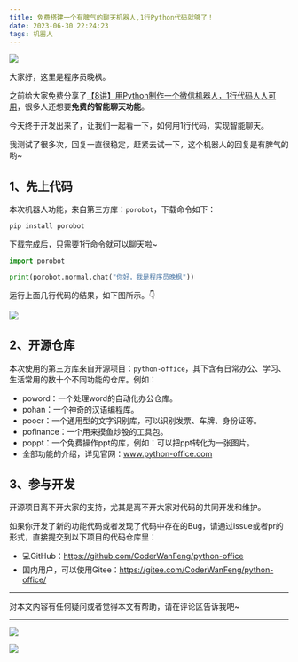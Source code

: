 ```yaml
---
title: 免费搭建一个有脾气的聊天机器人,1行Python代码就够了！
date: 2023-06-30 22:24:23
tags: 机器人
---
```





![](https://article-1300615378.cos.ap-nanjing.myqcloud.com/porobot/chat/cover.jpg?q-sign-algorithm=sha1&q-ak=AKIDrM1I6pqTnpZybbxSvZ804Vn2aHUVYKgUg6sAyccQbfIlOzoScUwG-k4bloRnQ-F3&q-sign-time=1688134241;1688137841&q-key-time=1688134241;1688137841&q-header-list=host&q-url-param-list=ci-process&q-signature=92a188ef94d8c28fddb58d0f6f76f58896c6413b&x-cos-security-token=CGcfrvPEyFcFuNlAwH6HiKRxfwFYu6ca8e1136aad872c83218ea42a3b17ed3cc39O0ObyjMjlprA4jUCJZPMjPCs2bq7219AsgEC6HiXy9effy8A3iuZNsmupr7qZk4iGhneYWh1tTXXCquOHzJgyYlFUIU-m9CzSikj9bH4vKcJSx6aeNRUImLSIxGa0L6KKDvwm-__dDuKRZjhqNDzRqhm2FP0owI4JpsTo828v4vFSDfzQaUUlDVgFKuOia&ci-process=originImage)

大家好，这里是程序员晚枫。

之前给大家免费分享了[【8讲】用Python制作一个微信机器人，1行代码人人可用](https://mp.weixin.qq.com/s/9aspEHdCiAdXK17AvHlu9Q)，很多人还想要**免费的智能聊天功能**。

今天终于开发出来了，让我们一起看一下，如何用1行代码，实现智能聊天。

我测试了很多次，回复一直很稳定，赶紧去试一下，这个机器人的回复是有脾气的哟~

<!-- more -->

## 1、先上代码

本次机器人功能，来自第三方库：``porobot``，下载命令如下：

```python
pip install porobot
```

下载完成后，只需要1行命令就可以聊天啦~

```python
import porobot

print(porobot.normal.chat("你好，我是程序员晚枫"))
```
运行上面几行代码的结果，如下图所示。👇

![](https://article-1300615378.cos.ap-nanjing.myqcloud.com/porobot/chat/chat.png?q-sign-algorithm=sha1&q-ak=AKIDKTiu1xTCXhUh_X1XYxP_nxRorqICJ3I908Rnq5up3L83P-Rp15K1tKQkvpwfyqeN&q-sign-time=1688132789;1688136389&q-key-time=1688132789;1688136389&q-header-list=host&q-url-param-list=ci-process&q-signature=92a518ec8d03e52902b231455ecbc467a65261c6&x-cos-security-token=CGcfrvPEyFcFuNlAwH6HiKRxfwFYu6ca3f6ad089337f2a284fdb2179fd41ccf439O0ObyjMjlprA4jUCJZPMnkWLiPJCO2nWB_drUGDWhCNlnMoDRp5o-RJr-FxAnUqnKRZMmky9M9B4G292nWfcTXE1GotjBCJT6_aBCeitf0N6vwL-joxigTi4tezujytY-O9vPBgtVQMFXTPOuCraNC-gvRg3baMavcaAf-Kv69oXIqnk9UXWs4g8nHK9u-&ci-process=originImage)

## 2、开源仓库

本次使用的第三方库来自开源项目：``python-office``，其下含有日常办公、学习、生活常用的数十个不同功能的仓库。例如：

- poword：一个处理word的自动化办公仓库。
- pohan：一个神奇的汉语编程库。
- poocr：一个通用型的文字识别库，可以识别发票、车牌、身份证等。
- pofinance：一个用来摸鱼炒股的工具包。
- poppt：一个免费操作ppt的库，例如：可以把ppt转化为一张图片。
- 全部功能的介绍，详见官网：www.python-office.com

## 3、参与开发

开源项目离不开大家的支持，尤其是离不开大家对代码的共同开发和维护。

如果你开发了新的功能代码或者发现了代码中存在的Bug，请通过issue或者pr的形式，直接提交到以下项目的代码仓库里：

- 💻GitHub：https://github.com/CoderWanFeng/python-office
- 国内用户，可以使用Gitee：https://gitee.com/CoderWanFeng/python-office/

----

对本文内容有任何疑问或者觉得本文有帮助，请在评论区告诉我吧~




---

![](https://www.python-office.com/assets/img/fuli.682e424c.jpg)

![](https://website-python-1300615378.cos.ap-nanjing.myqcloud.com/%E5%BC%95%E5%AF%BC%E8%B6%85%E9%93%BE%E6%8E%A5%2Fauto-work.jpg)